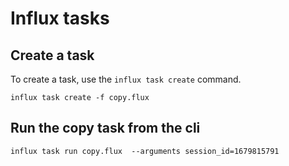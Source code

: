 # Influx tasks

## Create a task

To create a task, use the `influx task create` command.

`influx task create -f copy.flux`

## Run the copy task from the cli

`influx task run copy.flux  --arguments session_id=1679815791`
